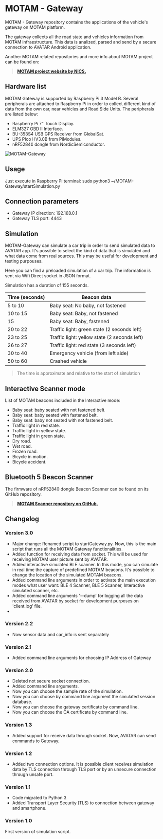 # MOTAM - Gateway

MOTAM - Gateway repository contains the applications of the vehicle's gateway on MOTAM platform.

The gateway collects all the road state and vehicles information from MOTAM infraestructure. This data is analized, parsed and send by a secure connection to AVATAR Android application.

Another MOTAM related repositories and more info about MOTAM project can be found on:
> [**MOTAM project website by NICS.**](https://www.nics.uma.es/projects/motam)

## 

## Hardware list
MOTAM Gateway is supported by Raspberry Pi 3 Model B. 
Several peripherals are attached to Raspberry Pi in order to collect different kind of data from the own car, near vehicles and Road Side Units.
The peripherals are listed below:

 - Raspberry Pi 7" Touch Display.
 - ELM327 OBD II Interface.
 - BU-353S4 USB GPS Receiver from GlobalSat.
 - UPS PIco HV3.0B from PiModules.
 - nRF52840 dongle from NordicSemiconductor.

![MOTAM-Gateway](https://i.imgur.com/XAnsNOE.jpg)

## Usage
Just execute in Raspberry Pi terminal:
sudo python3 ~/MOTAM-Gateway/startSimulation.py

## Connection parameters
- Gateway IP direction: 192.168.0.1
- Gateway TLS port: 4443

## Simulation
MOTAM-Gateway can simulate a car trip in order to send simulated data to AVATAR app. 
It's possible to select the kind of data that is simulated and what data come from real sources. This may be useful for development and testing purpouses.

Here you can find a preloaded simulation of a car trip. The information is sent via Wifi Direct socket in JSON format.

Simulation has a duration of 155 seconds.

| Time (seconds) | Beacon data |
|--|--|
| 5 to 10 | Baby seat: No baby, not fastened |
| 10 to 15 | Baby seat: Baby, not fastened |
| 15 | Baby seat: Baby, fastened |
| 20 to 22 | Traffic light: green state (2 seconds left) |
| 23 to 25 | Traffic light: yellow state (2 seconds left) |
| 26 to 27 | Traffic light: red state (3 seconds left) |
| 30 to 40 | Emergency vehicle (from left side) |
| 50 to 60 | Crashed vehicle |

> The time is approximate and relative to the start of simulation

## Interactive Scanner mode
List of MOTAM beacons included in the Interactive mode:
- Baby seat: baby seated with not fastened belt.
- Baby seat: baby seated with fastened belt.
- Baby seat: baby not seated with not fastened belt.
- Traffic light in red state.
- Traffic light in yellow state.
- Traffic light in green state.
- Dry road.
- Wet road.
- Frozen road.
- Bicycle in motion.
- Bicycle accident.


## Bluetooth 5 Beacon Scanner
The firmware of nRF52840 dongle Beacon Scanner can be found on its GitHub repository.

> [**MOTAM Scanner repository on GitHub.**](https://github.com/nicslabdev/MOTAM-Scanner)

## Changelog
### Version 3.0
- Major change: Renamed script to startGateway.py. Now, this is the main script that runs all the MOTAM Gateway functionalities.
- Added function for receiving data from socket. This will be used for receiving MOTAM user picture sent by AVATAR.
- Added interactive simulated BLE scanner. In this mode, you can simulate in real time the capture of predefined MOTAM beacons. It's possible to change the location of the simulated MOTAM beacons.
- Added command line arguments in order to activate the main execution modes what user want: BLE 4 Scanner, BLE 5 Scanner, Interactive simulated scanner, etc.
- Added command line arguments '--dump' for logging all the data received from AVATAR by socket for development purposes on 'client.log' file.
- 
### Version 2.2
- Now sensor data and car_info is sent separately
### Version 2.1
- Added command line arguments for choosing IP Address of Gateway
### Version 2.0
- Deleted not secure socket connection.
- Added command line arguments.
- Now you can choose the sample rate of the simulation.
- Now you can choose by command line argument the simulated session database.
- Now you can choose the gateway certificate by command line.
- Now you can choose the CA certificate by command line.
### Version 1.3
- Added support for receive data through socket. Now, AVATAR can send commands to Gateway.
### Version 1.2
- Added two connection options. It is possible client receives simulation data by TLS connection through TLS port or by an unsecure connection through unsafe port.
### Version 1.1
- Code migrated to Python 3.
- Added Transport Layer Security (TLS) to connection between gateway and smartphone.
### Version 1.0
First version of simulation script.